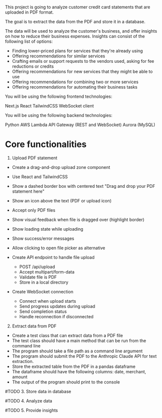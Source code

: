 This project is going to analyze customer credit card statements that are uploaded in PDF format. 

The goal is to extract the data from the PDF and store it in a database.

The data will be used to analyze the customer's business, and offer insights on how to reduce their business expenses. Insights can consist of the following list of options: 

- Finding lower-priced plans for services that they're already using
- Offering recommendations for similar services
- Crafting emails or support requests to the vendors used, asking for fee reductions or credits
- Offering recommendations for new services that they might be able to use
- Offering recommendations for combining two or more services
- Offering recommendations for automating their business tasks

You will be using the following frontend technologies:

Next.js
React
TailwindCSS
WebSocket client

You will be using the following backend technologies:

Python
AWS Lambda
API Gateway (REST and WebSocket)
Aurora (MySQL)

# Core functionalities
1. Upload PDF statement
  - Create a drag-and-drop upload zone component
  - Use React and TailwindCSS
  - Show a dashed border box with centered text "Drag and drop your PDF statement here"
  - Show an icon above the text (PDF or upload icon)
  - Accept only PDF files
  - Show visual feedback when file is dragged over (highlight border)
  - Show loading state while uploading
  - Show success/error messages
  - Allow clicking to open file picker as alternative

- Create API endpoint to handle file upload
  - POST /api/upload
  - Accept multipart/form-data
  - Validate file is PDF
  - Store in a local directory

- Create WebSocket connection
  - Connect when upload starts
  - Send progress updates during upload
  - Send completion status
  - Handle reconnection if disconnected


2. Extract data from PDF
- Create a test class that can extract data from a PDF file
- The test class should have a main method that can be run from the command line
- The program should take a file path as a command line argument
- The program should submit the PDF to the Anthropic Claude API for text extraction. 
- Store the extracted table from the PDF in a pandas dataframe
- The dataframe should have the following columns: date, merchant, amount
- The output of the program should print to the console

#TODO 3. Store data in database

#TODO 4. Analyze data

#TODO 5. Provide insights